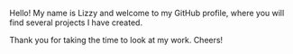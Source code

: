 Hello! My name is Lizzy and welcome to my GitHub profile, where you will find several projects I have created.

Thank you for taking the time to look at my work. Cheers!
